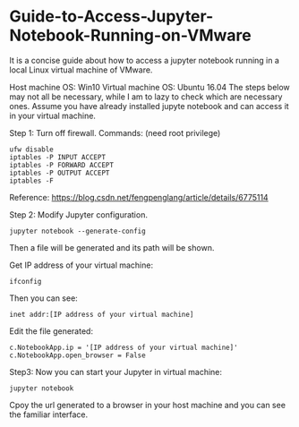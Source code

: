 # Guide-to-Access-Jupyter-Notebook-Running-on-VMware

It is a concise guide about how to access a jupyter notebook running in a local Linux virtual machine of VMware.

Host machine OS: Win10
Virtual machine OS: Ubuntu 16.04
The steps below may not all be necessary, while I am to lazy to check which are necessary ones.
Assume you have already installed jupyte notebook and can access it in your virtual machine.

Step 1: Turn off firewall. Commands: (need root privilege)

```
ufw disable
iptables -P INPUT ACCEPT 
iptables -P FORWARD ACCEPT 
iptables -P OUTPUT ACCEPT 
iptables -F 
```

Reference: https://blog.csdn.net/fengpenglang/article/details/6775114

Step 2: Modify Jupyter configuration.

```
jupyter notebook --generate-config
```

Then a file will be generated and its path will be shown.

Get IP address of your virtual machine:

```
ifconfig
```

Then you can see:

```
inet addr:[IP address of your virtual machine]
```

Edit the file generated:

```
c.NotebookApp.ip = '[IP address of your virtual machine]'
c.NotebookApp.open_browser = False
```

Step3:
Now you can start your Jupyter in virtual machine:

```
jupyter notebook
```

Cpoy the url generated to a browser in your host machine and you can see the familiar interface.




